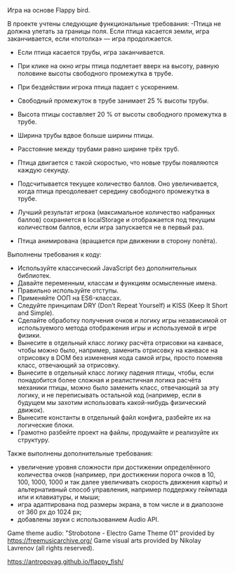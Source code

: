 Игра на основе Flappy bird.

В проекте учтены следующие функциональные требования:
-Птица не должна улетать за границы поля. Если птица касается земли, игра заканчивается, если «потолка» — игра продолжается.

- Если птица касается трубы, игра заканчивается.

- При клике на окно игры птица подлетает вверх на высоту, равную половине высоты свободного промежутка в трубе.

- При бездействии игрока птица падает с ускорением.

- Свободный промежуток в трубе занимает 25 % высоты трубы.

- Высота птицы составляет 20 % от высоты свободного промежутка в трубе.

- Ширина трубы вдвое больше ширины птицы.

- Расстояние между трубами равно ширине трёх труб.

- Птица двигается с такой скоростью, что новые трубы появляются каждую секунду.

- Подсчитывается текущее количество баллов. Оно увеличивается, когда птица преодолевает середину свободного промежутка в трубе.

- Лучший результат игрока (максимальное количество набранных баллов) сохраняется в localStorage и отображается под текущим количеством баллов, если игра запускается не в первый раз.

- Птица анимирована (вращается при движении в сторону полёта).

Выполнены требования к коду:
- Используйте классический JavaScript без дополнительных библиотек.
- Давайте переменным, классам и функциям осмысленные имена.
- Правильно используйте отступы.
- Применяйте ООП на ES6-классах.
- Следуйте принципам DRY (Don’t Repeat Yourself) и KISS (Keep It Short and Simple).
- Сделайте обработку получения очков и логику игры независимой от используемого метода отображения игры и используемой в игре физики.
- Вынесите в отдельный класс логику расчёта отрисовки на канвасе, чтобы можно было, например, заменить отрисовку на канвасе на отрисовку в DOM без изменения кода самой игры, просто поменяв класс, отвечающий за отрисовку.
- Вынесите в отдельный класс логику падения птицы, чтобы, если понадобится более сложная и реалистичная логика расчёта механики птицы, можно было заменить класс, отвечающий за эту логику, и не переписывать остальной код (например, если в будущем мы захотим использовать какой-нибудь физический движок). 
- Вынесите константы в отдельный файл конфига, разбейте их на логические блоки.
- Грамотно разбейте проект на файлы, продумайте и реализуйте их структуру.

Также выполнены дополнительные требования:
- увеличение уровня сложности при достижении определённого количества очков (например, при достижении порога очков в 10, 100, 1000, 1000 и так далее увеличивать скорость движения карты) и альтернативный способ управления, например поддержку геймпада или и клавиатуры, и мыши;
- игра адаптирована под размеры экрана, в том числе и в диапозоне от 360 px до 1024 px;
- добавлены звуки с использованием Audio API.


Game theme audio: "Strobotone - Electro Game Theme 01" provided by https://freemusicarchive.org/
Game visual arts provided by Nikolay Lavrenov (all rights reserved).


https://antropovag.github.io/flappy_fish/
